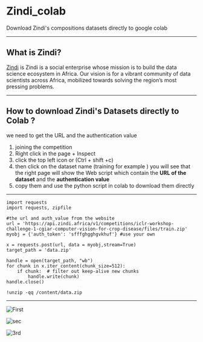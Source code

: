 # Zindi_colab
Download Zindi's compositions datasets directly to google colab 

******************

## What is Zindi?

[Zindi](https://zindi.africa/) is Zindi is a social enterprise whose mission is to build the data science ecosystem in Africa.
Our vision is for a vibrant community of data scientists across Africa, mobilized towards solving the region’s most pressing problems.

******************

## How to download Zindi's Datasets directly to Colab ?

we need to get the URL and the authentication value 

1. joining the competition
2. Right click in the page + Inspect
3. click the top left icon or (Ctrl + shift +c)
4. then click on the dataset name (training for example ) 
you will see that the right page will show the Web script which contain the **URL of the dataset**
and the **authentication value**
5. copy them and use the python script in colab to download them  directly 

*****************


```
import requests
import requests, zipfile

#the url and auth_value from the website 
url = 'https://api.zindi.africa/v1/competitions/iclr-workshop-challenge-1-cgiar-computer-vision-for-crop-disease/files/train.zip'
myobj = {'auth_token': 'sfffghgghgvkhuf'} #use your own

x = requests.post(url, data = myobj,stream=True)
target_path = 'data.zip'

handle = open(target_path, "wb")
for chunk in x.iter_content(chunk_size=512):
    if chunk:  # filter out keep-alive new chunks
        handle.write(chunk)
handle.close()

!unzip -qq /content/data.zip

```




*******************



![First](https://github.com/sayedmohamedscu/Zindi_colab/blob/master/1.jpg)

![sec](https://github.com/sayedmohamedscu/Zindi_colab/blob/master/2.jpg)

![3rd](https://github.com/sayedmohamedscu/Zindi_colab/blob/master/3.png)
